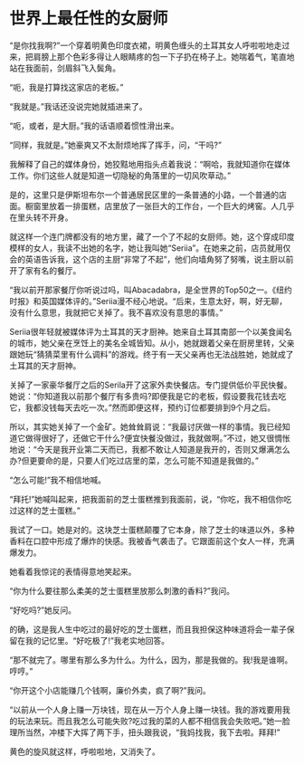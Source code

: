# 世界上最任性的女厨师

“是你找我啊?”一个穿着明黄色印度衣裙，明黄色缠头的土耳其女人呼啦啦地走过来，把肩膀上那个色彩多得让人眼睛疼的包一下子扔在椅子上。她喘着气，笔直地站在我面前，剑眉斜飞入鬓角。 

“呃，我是打算找这家店的老板。” 

“我就是。”我话还没说完她就插进来了。 

“呃，或者，是大厨。”我的话语顺着惯性滑出来。 

“同样，我就是。”她豪爽又不太耐烦地挥了挥手，问，“干吗?” 

我解释了自己的媒体身份，她狡黠地用指头点着我说：“啊哈，我就知道你在媒体工作。你们这些人就是知道一切隐秘的角落里的一切风吹草动。” 

是的，这里只是伊斯坦布尔一个普通居民区里的一条普通的小路，一个普通的店面。橱窗里放着一排蛋糕，店里放了一张巨大的工作台，一个巨大的烤窖。人几乎在里头转不开身。 

就这样一个连门牌都没有的地方里，藏了一个了不起的女厨师。她，这个穿成印度模样的女人，我读不出她的名字，她让我叫她“Seriia”。在她来之前，店员就用仅会的英语告诉我，这个店的主厨“非常了不起”，他们向墙角努了努嘴，说主厨以前开了家有名的餐厅。 

“我以前开那家餐厅你听说过吗，叫Abacadabra，是全世界的Top50之一。《纽约时报》和英国媒体评的。”Seriia漫不经心地说。“后来，生意太好，啊，好无聊，没有什么意思，我就把它关掉了。我不喜欢没有意思的事情。” 

Seriia很年轻就被媒体评为土耳其的天才厨神。她来自土耳其南部一个以美食闻名的城市，她父亲在烹饪上的美名全城皆知。从小，她就跟着父亲在厨房里转，父亲跟她玩“猜猜菜里有什么调料”的游戏。终于有一天父亲再也无法战胜她，她就成了土耳其的天才厨神。 

关掉了一家豪华餐厅之后的Serila开了这家外卖快餐店。专门提供低价平民快餐。她说：“你知道我以前那个餐厅有多贵吗?即便我是它的老板，假设要我花钱去吃它，我都没钱每天去吃一次。”然而即便这样，预约订位都要排到9个月之后。 

所以，其实她关掉了一个金矿。她耸耸肩说：“我最讨厌做一样的事情。我已经知道它做得很好了，还做它干什么?便宜快餐没做过，我就做啊。”不过，她又很惆怅地说：“今天是我开业第二天而已，我都不敢让人知道是我开的，否则又爆满怎么办?但更要命的是，只要人们吃过店里的菜，怎么可能不知道是我做的。” 

“怎么可能!”我不相信地喊。 

“拜托!”她喊叫起来，把我面前的芝士蛋糕推到我面前，说，“你吃，我不相信你吃过这样的芝士蛋糕。” 

我试了一口。她是对的。这块芝士蛋糕颠覆了它本身，除了芝士的味道以外，多种香料在口腔中形成了爆炸的快感。我被香气袭击了。它跟面前这个女人一样，充满爆发力。 

她看着我惊诧的表情得意地笑起来。 

“你为什么要往那么柔美的芝士蛋糕里放那么刺激的香料?”我问。 

“好吃吗?”她反问。 

的确，这是我人生中吃过的最好吃的芝士蛋糕，而且我担保这种味道将会一辈子保留在我的记忆里。“好吃极了!”我老实地回答。 

“那不就完了。哪里有那么多为什么。为什么，因为，那是我做的。我!我是谁啊。哼哼。” 

“你开这个小店能赚几个钱啊，廉价外卖，疯了啊?”我问。 

“以前从一个人身上赚一万块钱，现在从一万个人身上赚一块钱。我的游戏要用我的玩法来玩。而且我怎么可能失败?吃过我的菜的人都不相信我会失败吧。”她一脸理所当然，冲楼下大挥了两下手，扭头跟我说，“我妈找我，我下去啦。拜拜!” 

黄色的旋风就这样，呼啦啦地，又消失了。